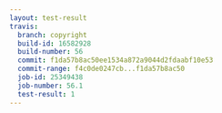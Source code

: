 ```yaml
---
layout: test-result
travis:
  branch: copyright
  build-id: 16582928
  build-number: 56
  commit: f1da57b8ac50ee1534a872a9044d2fdaabf10e53
  commit-range: f4c0de0247cb...f1da57b8ac50
  job-id: 25349438
  job-number: 56.1
  test-result: 1
---
```

